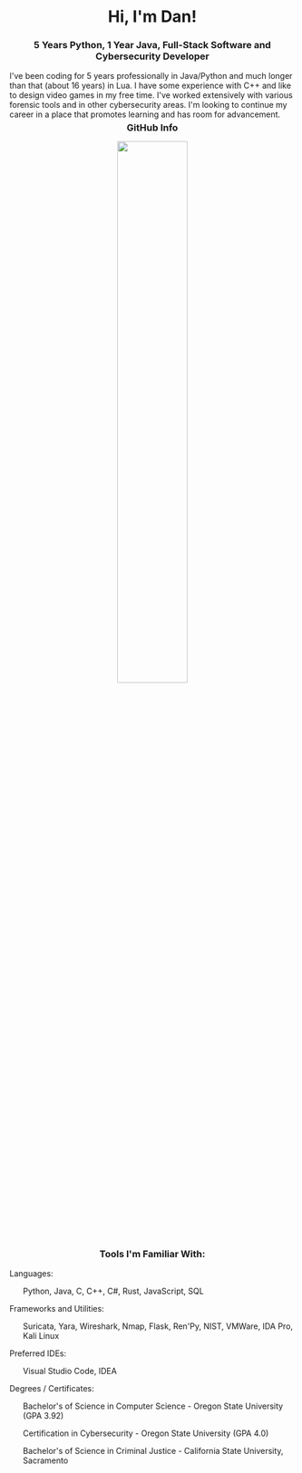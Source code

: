 <h1 align="center">Hi, I'm Dan!</h1>
<h3 align="center">5 Years Python, 1 Year Java, Full-Stack Software and Cybersecurity Developer</h3>
<div>I've been coding for 5 years professionally in Java/Python and much longer than that (about 16 years) in Lua. I have some experience with C++ and like to design video games in my free time. I've worked extensively with various forensic tools and in other cybersecurity areas. I'm looking to continue my career in a place that promotes learning and has room for advancement.</div> 
<h3 align="center" style="margin: 5px 10px;">GitHub Info</h3> 

<p align="center">
  <img width="49.5%" src="https://github-readme-streak-stats.herokuapp.com?user=Monduli&theme=dark&date_format=M%20j%5B%2C%20Y%5D" />
  </a>
</p>
</div>  

<h3 align="center">Tools I'm Familiar With:</h3>
<div>Languages:</div>
<ul>Python, Java, C, C++, C#, Rust, JavaScript, SQL</ul>
<div>Frameworks and Utilities:</div>
<ul>Suricata, Yara, Wireshark, Nmap, Flask, Ren'Py, NIST, VMWare, IDA Pro, Kali Linux</ul>
<div>Preferred IDEs:</div>
<ul>Visual Studio Code, IDEA</ul>
<div>Degrees / Certificates:</div>
<ul>Bachelor's of Science in Computer Science - Oregon State University (GPA 3.92)</ul>
<ul>Certification in Cybersecurity - Oregon State University (GPA 4.0)</ul>
<ul>Bachelor's of Science in Criminal Justice - California State University, Sacramento</ul>
